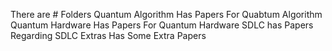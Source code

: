 There are # Folders
Quantum Algorithm Has Papers For Quabtum Algorithm
Quantum Hardware Has Papers For Quantum Hardware
SDLC has Papers Regarding SDLC
Extras Has Some Extra Papers
